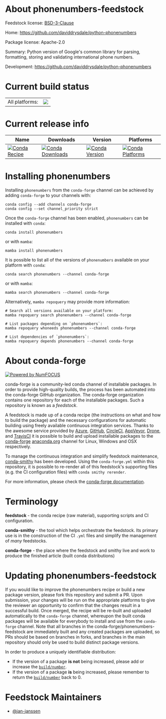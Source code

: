 About phonenumbers-feedstock
============================

Feedstock license: [BSD-3-Clause](https://github.com/conda-forge/phonenumbers-feedstock/blob/main/LICENSE.txt)

Home: https://github.com/daviddrysdale/python-phonenumbers

Package license: Apache-2.0

Summary: Python version of Google's common library for parsing, formatting, storing and validating international phone numbers.

Development: https://github.com/daviddrysdale/python-phonenumbers

Current build status
====================


<table><tr><td>All platforms:</td>
    <td>
      <a href="https://dev.azure.com/conda-forge/feedstock-builds/_build/latest?definitionId=4071&branchName=main">
        <img src="https://dev.azure.com/conda-forge/feedstock-builds/_apis/build/status/phonenumbers-feedstock?branchName=main">
      </a>
    </td>
  </tr>
</table>

Current release info
====================

| Name | Downloads | Version | Platforms |
| --- | --- | --- | --- |
| [![Conda Recipe](https://img.shields.io/badge/recipe-phonenumbers-green.svg)](https://anaconda.org/conda-forge/phonenumbers) | [![Conda Downloads](https://img.shields.io/conda/dn/conda-forge/phonenumbers.svg)](https://anaconda.org/conda-forge/phonenumbers) | [![Conda Version](https://img.shields.io/conda/vn/conda-forge/phonenumbers.svg)](https://anaconda.org/conda-forge/phonenumbers) | [![Conda Platforms](https://img.shields.io/conda/pn/conda-forge/phonenumbers.svg)](https://anaconda.org/conda-forge/phonenumbers) |

Installing phonenumbers
=======================

Installing `phonenumbers` from the `conda-forge` channel can be achieved by adding `conda-forge` to your channels with:

```
conda config --add channels conda-forge
conda config --set channel_priority strict
```

Once the `conda-forge` channel has been enabled, `phonenumbers` can be installed with `conda`:

```
conda install phonenumbers
```

or with `mamba`:

```
mamba install phonenumbers
```

It is possible to list all of the versions of `phonenumbers` available on your platform with `conda`:

```
conda search phonenumbers --channel conda-forge
```

or with `mamba`:

```
mamba search phonenumbers --channel conda-forge
```

Alternatively, `mamba repoquery` may provide more information:

```
# Search all versions available on your platform:
mamba repoquery search phonenumbers --channel conda-forge

# List packages depending on `phonenumbers`:
mamba repoquery whoneeds phonenumbers --channel conda-forge

# List dependencies of `phonenumbers`:
mamba repoquery depends phonenumbers --channel conda-forge
```


About conda-forge
=================

[![Powered by
NumFOCUS](https://img.shields.io/badge/powered%20by-NumFOCUS-orange.svg?style=flat&colorA=E1523D&colorB=007D8A)](https://numfocus.org)

conda-forge is a community-led conda channel of installable packages.
In order to provide high-quality builds, the process has been automated into the
conda-forge GitHub organization. The conda-forge organization contains one repository
for each of the installable packages. Such a repository is known as a *feedstock*.

A feedstock is made up of a conda recipe (the instructions on what and how to build
the package) and the necessary configurations for automatic building using freely
available continuous integration services. Thanks to the awesome service provided by
[Azure](https://azure.microsoft.com/en-us/services/devops/), [GitHub](https://github.com/),
[CircleCI](https://circleci.com/), [AppVeyor](https://www.appveyor.com/),
[Drone](https://cloud.drone.io/welcome), and [TravisCI](https://travis-ci.com/)
it is possible to build and upload installable packages to the
[conda-forge](https://anaconda.org/conda-forge) [anaconda.org](https://anaconda.org/)
channel for Linux, Windows and OSX respectively.

To manage the continuous integration and simplify feedstock maintenance,
[conda-smithy](https://github.com/conda-forge/conda-smithy) has been developed.
Using the ``conda-forge.yml`` within this repository, it is possible to re-render all of
this feedstock's supporting files (e.g. the CI configuration files) with ``conda smithy rerender``.

For more information, please check the [conda-forge documentation](https://conda-forge.org/docs/).

Terminology
===========

**feedstock** - the conda recipe (raw material), supporting scripts and CI configuration.

**conda-smithy** - the tool which helps orchestrate the feedstock.
                   Its primary use is in the construction of the CI ``.yml`` files
                   and simplify the management of *many* feedstocks.

**conda-forge** - the place where the feedstock and smithy live and work to
                  produce the finished article (built conda distributions)


Updating phonenumbers-feedstock
===============================

If you would like to improve the phonenumbers recipe or build a new
package version, please fork this repository and submit a PR. Upon submission,
your changes will be run on the appropriate platforms to give the reviewer an
opportunity to confirm that the changes result in a successful build. Once
merged, the recipe will be re-built and uploaded automatically to the
`conda-forge` channel, whereupon the built conda packages will be available for
everybody to install and use from the `conda-forge` channel.
Note that all branches in the conda-forge/phonenumbers-feedstock are
immediately built and any created packages are uploaded, so PRs should be based
on branches in forks, and branches in the main repository should only be used to
build distinct package versions.

In order to produce a uniquely identifiable distribution:
 * If the version of a package **is not** being increased, please add or increase
   the [``build/number``](https://docs.conda.io/projects/conda-build/en/latest/resources/define-metadata.html#build-number-and-string).
 * If the version of a package **is** being increased, please remember to return
   the [``build/number``](https://docs.conda.io/projects/conda-build/en/latest/resources/define-metadata.html#build-number-and-string)
   back to 0.

Feedstock Maintainers
=====================

* [@jan-janssen](https://github.com/jan-janssen/)

